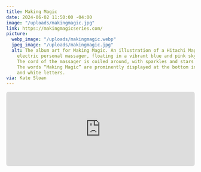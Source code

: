 ```yaml
---
title: Making Magic
date: 2024-06-02 11:50:00 -04:00
image: "/uploads/makingmagic.jpg"
link: https://makingmagicseries.com/
picture:
  webp_image: "/uploads/makingmagic.webp"
  jpeg_image: "/uploads/makingmagic.jpg"
  alt: The album art for Making Magic. An illustration of a Hitachi Magic Wand, an
    electric personal massager, floating in a vibrant blue and pink sky with clouds.
    The cord of the massager is coiled around, with sparkles and stars scattered around.
    The words “Making Magic” are prominently displayed at the bottom in bold pink
    and white letters.
via: Kate Sloan
---
```


<div style="width: 100%; height: 200px; margin-bottom: 20px; border-radius: 6px; overflow:hidden;"><iframe style="width: 100%; height: 200px;" frameborder="no" scrolling="no" allow="clipboard-write" seamless src="https://player.captivate.fm/episode/0b0e5061-72aa-4d9e-ac55-69497016589f"></iframe></div>